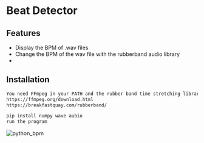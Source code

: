 # Beat Detector
## Features

- Display the BPM of .wav files
- Change the BPM of the wav file with the rubberband audio library
- 
## Installation
```sh
You need FFmpeg in your PATH and the rubber band time stretching library
https://ffmpeg.org/download.html
https://breakfastquay.com/rubberband/
```
```sh
pip install numpy wave aubio
run the program
```
![python_bpm](https://user-images.githubusercontent.com/59471962/214914439-99156cd5-1ce7-4842-8568-d89aea2f5ae5.png)
